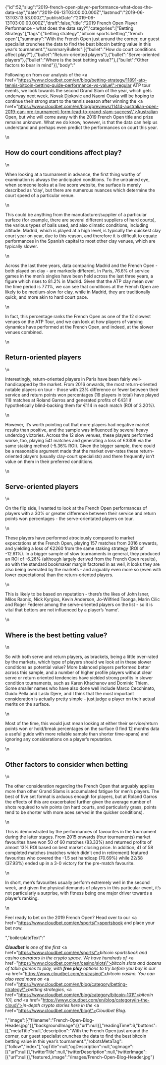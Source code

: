 {"id":52,"slug":"2019-french-open-player-performance-what-does-the-data-say","date":"2019-06-13T03:00:00.000Z","lastmod":"2019-06-13T03:13:53.000Z","publishDate":"2019-06-13T03:00:00.000Z","draft":false,"title":"2019 French Open Player Performance - what does the data say?","categories":["Betting Strategy"],"tags":["betting strategy","bitcoin sports betting","french open"],"summary":"With the French Open just around the corner, our guest specialist crunches the data to find the best bitcoin betting value in this year’s tournament.","summaryBullets":[{"bullet":"How do court conditions affect play?"},{"bullet":"Return-oriented players"},{"bullet":"Serve-oriented players"},{"bullet":"Where is the best betting value?"},{"bullet":"Other factors to bear in mind"}],"body":"<p>Following on from our analysis of the <a href=\"https://www.cloudbet.com/en/blog/betting-strategy/11891-atp-tennis-bitcoin-betting-guide-performance-vs-value\">regular ATP tour events</a>, we look towards the second Grand Slam of the year, which gets underway next week. Novak Djokovic and Naomi Osaka will be hoping to continue their strong start to the tennis season after winning the <a href=\"https://www.cloudbet.com/en/blog/previews/11414-australian-open-2019-can-pre-tournament-form-lead-to-grand-slam-success\">Australian Open,</a> but who will come away with the 2019 French Open title and prize remains unknown. What we do know, however, is that the data can help us understand and perhaps even predict the performances on court this year.</p>\n<h2>How do court conditions affect play? </h2>\n<p>When looking at a tournament in advance, the first thing worthy of examination is always the anticipated conditions. To the untrained eye, when someone looks at a live score website, the surface is merely described as ‘clay’, but there are numerous nuances which determine the court speed of a particular venue.</p>\n<p>This could be anything from the manufacturer/supplier of a particular surface (for example, there are several different suppliers of hard courts), the various types of balls used, and also climatic conditions, including altitude. Madrid, which is played at a high level, is typically the quickest clay court year on year, due to this reason, and therefore it is difficult to equate performances in the Spanish capital to most other clay venues, which are typically slower.</p>\n<p>Across the last three years, data comparing Madrid and the French Open - both played on clay - are markedly different. In Paris, 76.6% of service games in the men’s singles have been held across the last three years, a figure which rises to 81.2% in Madrid. Given that the ATP clay mean over the time period is 77.1%, we can see that conditions at the French Open are likely to be medium-slow for clay, while in Madrid, they are traditionally quick, and more akin to hard court pace.</p>\n<p>In fact, this percentage ranks the French Open as one of the 12 slowest venues on the ATP Tour, and we can look at how players of varying dynamics have performed at the French Open, and indeed, at the slower venues combined.</p>\n<h2>Return-oriented players </h2>\n<p>Interestingly, return-oriented players in Paris have been fairly well-handicapped by the market. From 2016 onwards, the most return-oriented notable players on tour - those with 23% difference or fewer between their service and return points won percentages (19 players in total) have played 118 matches at Roland Garros and generated profits of €431 if hypothetically blind-backing them for €114 in each match (ROI of 3.20%). </p>\n<p>However, it’s worth pointing out that more players had negative market results than positive, and the sample was influenced by several heavy underdog victories. Across the 12 slow venues, these players performed worse, too, playing 541 matches and generating a loss of €3309 via the same staking method (-5.36% ROI). Given the bigger sample, there could be a reasonable argument made that the market over-rates these return-oriented players (usually clay-court specialists) and there frequently isn’t value on them in their preferred conditions.</p>\n<h2>Serve-oriented players</h2>\n<p>On the flip side, I wanted to look at the French Open performances of players with a 30% or greater difference between their service and return points won percentages - the serve-orientated players on tour. </p>\n<p>These players have performed atrociously compared to market expectations at the French Open, playing 157 matches from 2016 onwards, and yielding a loss of €2260 from the same staking strategy (ROI of -12.61%). In a bigger sample of slow tournaments in general, they produced an ROI of -6.26% (although largely derived from the French Open results), so with the standard bookmaker margin factored in as well, it looks they are also being overrated by the markets - and arguably even more so (even with lower expectations) than the return-oriented players. </p>\n<p>This is likely to be based on reputation - there’s the likes of John Isner, Milos Raonic, Nick Kyrgios, Kevin Anderson, Jo-Wilfried Tsonga, Marin Cilic and Roger Federer among the serve-oriented players on the list - so it is vital that bettors are not influenced by a player’s ‘name’. </p>\n<h2>Where is the best betting value? </h2>\n<p>So with both serve and return players, as brackets, being a little over-rated by the markets, which type of players should we look at in these slower conditions as potential value? More balanced players performed better across this sample, and a number of higher profile players without clear serve or return oriented tendencies have yielded strong profits in slower condition tournaments, such as Karen Khachanov and Dominic Thiem. Some smaller names who have also done well include Marco Cecchinato, Guido Pella and Laslo Djere, and I think that the most important consideration is actually pretty simple - just judge a player on their actual merits on the surface. </p>\n<p>Most of the time, this would just mean looking at either their service/return points won or hold/break percentages on the surface (I find 12 months data a useful guide with more reliable sample than shorter time-spans) and ignoring any considerations on a player’s reputation. </p>\n<h2>Other factors to consider when betting</h2>\n<p>The other consideration regarding the French Open that arguably applies more than other Grand Slams is accumulated fatigue for men’s players. The best of five set format is arduous enough for players, but at Roland Garros the effects of this are exacerbated further given the average number of shots required to win points (on hard courts, and particularly grass, points tend to be shorter with more aces served in the quicker conditions).</p>\n<p>This is demonstrated by the performances of favourites in the tournament during the latter stages. From 2015 onwards (four tournaments) market favourites have won 50 of 60 matches (83.33%) and returned profits of almost 13% ROI based on best market closing price. In addition, 41 of 58 completed matches (matches which didn’t end in retirement) featured favourites who covered the -1.5 set handicap (70.69%) while 22/58 (37.93%) ended up in a 3-0 victory for the pre-match favourite.</p>\n<p>In short, men’s favourites usually perform extremely well in the second week, and given the physical demands of players in this particular event, it’s not particularly a surprise, with fitness being one major driver towards a player’s ranking. </p>\n<p>Feel ready to bet on the 2019 French Open? Head over to our <a href=\"https://www.cloudbet.com/en/sports\">sportsbook</a> and place your bet now.</p>","boilerplateText":"<p><strong><em>Cloudbet</em></strong><em> is one of the first </em><a href=\"https://www.cloudbet.com/en/sports\"><em>bitcoin sportsbook</em></a><em> and casino operators in the crypto space. We have hundreds of </em><a href=\"https://www.cloudbet.com/en/casino/slots\"><em>bitcoin slots</em></a><em> and dozens of table games to play, with </em><strong><em>free play</em></strong><em> options to try before you buy in our </em><a href=\"https://www.cloudbet.com/en/casino\"><em>bitcoin casino</em></a><em>. You can also read more on </em><a href=\"https://www.cloudbet.com/en/blog/category/betting-strategy\"><em>betting strategies</em></a><em>, </em><a href=\"https://www.cloudbet.com/en/blog/category/bitcoin-101\"><em>bitcoin 101</em></a><em>, and </em><a href=\"https://www.cloudbet.com/en/blog/category/in-the-cloud\"><em>in-depth crypto stories</em></a><em> here in the </em><a href=\"https://www.cloudbet.com/en/blog\"><em>Cloudbet Blog</em></a><em>.</em></p>","image":[{"filename":"French-Open-Blog-Header.jpg"}],"backgroundImage":[{"url":null}],"readingTime":6,"buttons":[],"metaTitle":null,"description":"With the French Open just around the corner, our guest specialist crunches the data to find the best bitcoin betting value in this year’s tournament.","robotsMetaTag":["follow","index"],"ogTitle":null,"ogDescription":null,"ogImage":[{"url":null}],"twitterTitle":null,"twitterDescription":null,"twitterImage":[{"url":null}],"featured_image":"/images/French-Open-Blog-Header.jpg"}
